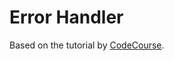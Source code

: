# Error Handler

Based on the tutorial by [CodeCourse](https://www.youtube.com/watch?v=netHLn9TScY).
